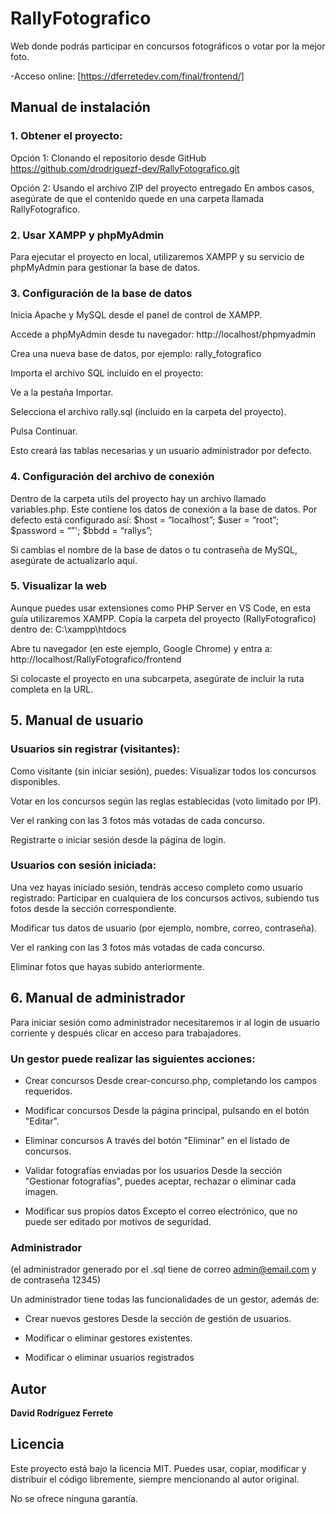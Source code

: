 # RallyFotografico
Web donde podrás participar en concursos fotográficos o votar por la mejor foto.

-Acceso online: [https://dferretedev.com/final/frontend/]

## Manual de instalación
### 1. Obtener el proyecto:

Opción 1: Clonando el repositorio desde GitHub
https://github.com/drodriguezf-dev/RallyFotografico.git

Opción 2: Usando el archivo ZIP del proyecto entregado
En ambos casos, asegúrate de que el contenido quede en una carpeta llamada RallyFotografico.

### 2. Usar XAMPP y phpMyAdmin
Para ejecutar el proyecto en local, utilizaremos XAMPP y su servicio de phpMyAdmin para gestionar la base de datos.

### 3. Configuración de la base de datos
Inicia Apache y MySQL desde el panel de control de XAMPP.

Accede a phpMyAdmin desde tu navegador:
http://localhost/phpmyadmin

Crea una nueva base de datos, por ejemplo:
rally_fotografico

Importa el archivo SQL incluido en el proyecto:

Ve a la pestaña Importar.

Selecciona el archivo rally.sql (incluido en la carpeta del proyecto).

Pulsa Continuar.

Esto creará las tablas necesarias y un usuario administrador por defecto.

### 4. Configuración del archivo de conexión
Dentro de la carpeta utils del proyecto hay un archivo llamado variables.php.
Este contiene los datos de conexión a la base de datos. Por defecto está configurado así:
$host = “localhost”;
$user = “root”;
$password = “”';
$bbdd = “rallys”;

Si cambias el nombre de la base de datos o tu contraseña de MySQL, asegúrate de actualizarlo aquí.

### 5. Visualizar la web
Aunque puedes usar extensiones como PHP Server en VS Code, en esta guía utilizaremos XAMPP.
Copia la carpeta del proyecto (RallyFotografico) dentro de:
C:\xampp\htdocs

Abre tu navegador (en este ejemplo, Google Chrome) y entra a:
http://localhost/RallyFotografico/frontend

Si colocaste el proyecto en una subcarpeta, asegúrate de incluir la ruta completa en la URL.

## 5. Manual de usuario

### Usuarios sin registrar (visitantes):
Como visitante (sin iniciar sesión), puedes:
Visualizar todos los concursos disponibles.

Votar en los concursos según las reglas establecidas (voto limitado por IP).

Ver el ranking con las 3 fotos más votadas de cada concurso.

Registrarte o iniciar sesión desde la página de login.

### Usuarios con sesión iniciada:
Una vez hayas iniciado sesión, tendrás acceso completo como usuario registrado:
Participar en cualquiera de los concursos activos, subiendo tus fotos desde la sección correspondiente.

Modificar tus datos de usuario (por ejemplo, nombre, correo, contraseña).

Ver el ranking con las 3 fotos más votadas de cada concurso.

Eliminar fotos que hayas subido anteriormente.

## 6. Manual de administrador

Para iniciar sesión como administrador necesitaremos ir al login de usuario corriente y después clicar en acceso para trabajadores.

### Un gestor puede realizar las siguientes acciones:
- Crear concursos
Desde crear-concurso.php, completando los campos requeridos.

- Modificar concursos
Desde la página principal, pulsando en el botón "Editar".

- Eliminar concursos
A través del botón "Eliminar" en el listado de concursos.

- Validar fotografías enviadas por los usuarios
Desde la sección "Gestionar fotografías", puedes aceptar, rechazar o eliminar cada imagen.

- Modificar sus propios datos
Excepto el correo electrónico, que no puede ser editado por motivos de seguridad.

### Administrador
(el administrador generado por el .sql tiene de correo admin@email.com y de contraseña 12345)

Un administrador tiene todas las funcionalidades de un gestor, además de:
- Crear nuevos gestores
Desde la sección de gestión de usuarios.

- Modificar o eliminar gestores existentes.

- Modificar o eliminar usuarios registrados

## Autor
**David Rodríguez Ferrete**

## Licencia
Este proyecto está bajo la licencia MIT.
Puedes usar, copiar, modificar y distribuir el código libremente, siempre mencionando al autor original.

No se ofrece ninguna garantía.


